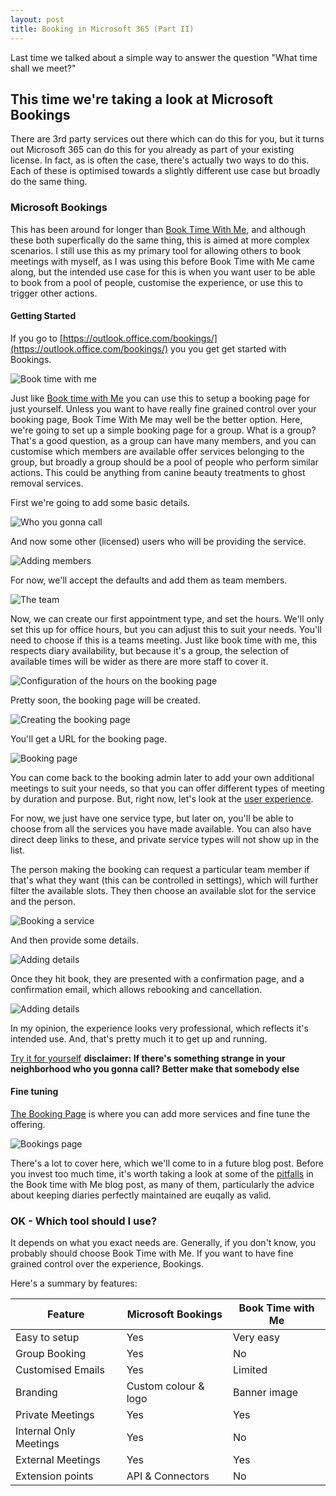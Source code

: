 ```yaml
---
layout: post
title: Booking in Microsoft 365 (Part II)
---
```


Last time we talked about a simple way to answer the question "What time shall we meet?"

## This time we're taking a look at Microsoft Bookings ##

There are 3rd party services out there which can do this for you, but it turns out Microsoft 365 can do this for you already as part of your existing license. In fact, as is often the case, there's actually two ways to do this. Each of these is optimised towards a slightly different use case but broadly do the same thing.

### Microsoft Bookings ###

This has been around for longer than [Book Time With Me](/bookingtime), and although these both superfically do the same thing, this is aimed at more complex scenarios. 
I still use this as my primary tool for allowing others  to book meetings with myself, as I was using this before Book Time with Me came along,  but the intended use case for this is when you want user to be able to book from a pool of people, customise the experience, or use this to trigger other actions. 

#### Getting Started ####

If you go to [https://outlook.office.com/bookings/](https://outlook.office.com/bookings/) you you get get started with Bookings. 

![Book time with me](../images/2023-10-25/Screenshot_211639.png)

Just like [Book time with Me](../bookingtime/) you can use this to setup a booking page for just yourself. Unless you want to have really fine grained control over your booking page, Book Time With Me may well be the better option. Here, we're going to set up a simple booking page for a group. What is a group? That's a good question, as a group can have many members, and you can customise which members are available offer services belonging to the group, but broadly a group should be a pool of people who perform similar actions. This could be anything from canine beauty treatments to ghost removal services.

First we're going to add some basic details.  

![Who you gonna call](../images/2023-10-25/Screenshot_211943.png)

And now some other (licensed) users who will be providing the service.

![Adding members](../images/2023-10-25/Screenshot_212125.png)

For now, we'll accept the defaults and add them as team members.

![The team](../images/2023-10-25/Screenshot_212256.png)

Now, we can create our first appointment type, and set the hours. We'll only set this up for office hours, but you can adjust this to suit your needs. You'll need to choose if this is a teams meeting. Just like book time with me, this respects diary availability, but because it's a group, the selection of available times will be wider as there are more staff to cover it.

![Configuration of the hours on the booking page](../images/2023-10-25/Screenshot_212449.png)

Pretty soon, the booking page will be created. 

![Creating the booking page](../images/2023-10-25/Screenshot_212549.png)

You'll get a URL for the booking page. 

![Booking page](../images/2023-10-25/Screenshot_212618.png)


You can come back to the booking admin later to add your own additional meetings to suit your needs, so that you can offer different types of meeting by duration and purpose. But, right now, let's look at the [user experience](https://outlook.office365.com/owa/calendar/GhostBusters@dylanhayes.onmicrosoft.com/bookings/).

For now, we just have one service type, but later on, you'll be able to choose from all the services you have made available. You can also have direct deep links to these, and private service types will not show up in the list. 

The person making the booking can request a particular team member if that's what they want (this can be controlled in settings), which will further filter the available slots. They then choose an available slot for the service and the person. 

![Booking a service](../images/2023-10-25/Screenshot_215844.png)

And then provide some details.

![Adding details](../images/2023-10-25/Screenshot_220027.png)

Once they hit book, they are presented with a confirmation page, and a confirmation email, which allows rebooking and cancellation.

![Adding details](../images/2023-10-25/Screenshot_220502.png)

In my opinion, the experience looks very professional, which reflects it's intended use. And, that's pretty much it to get up and running.

[Try it for yourself](https://outlook.office365.com/owa/calendar/GhostBusters@dylanhayes.onmicrosoft.com/bookings/)  __disclaimer: If there's something strange in your neighborhood who you gonna call? Better make that somebody else__


#### Fine tuning ####

[The Booking Page](https://outlook.office.com/bookings/homepage) is where you can add more services and fine tune the offering. 

![Bookings page](../images/2023-10-25/Screenshot_221045.png)

There's a lot to cover here, which we'll come to in a future blog post. Before you invest too much time, it's worth taking a look at some of the [pitfalls](../bookingtime/#pitfalls) in the Book time with Me blog post, as many of them, particularly the advice about keeping diaries perfectly maintained are euqally as valid.


### OK - Which tool should I use? ###

It depends on what you exact needs are. Generally, if you don't know, you probably should choose Book Time with Me. If you want to have fine grained control 
over the experience, Bookings.

Here's a summary by features:

|  Feature                |  Microsoft Bookings      |  Book Time with Me       | 
|-------------------------|--------------------------|--------------------------| 
| Easy to setup           |  Yes                     |  Very easy               | 
| Group Booking           |  Yes                     |  No                      | 
| Customised Emails       |  Yes                     |  Limited                 | 
| Branding                |  Custom colour & logo    |  Banner image            | 
| Private Meetings        |  Yes                     |  Yes                     | 
| Internal Only Meetings  |  Yes                     |  No                      | 
| External Meetings       |  Yes                     |  Yes                     | 
| Extension points        |  API & Connectors        |  No                      | 

